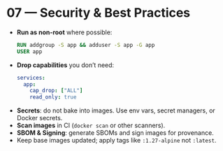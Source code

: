 # 07 — Security & Best Practices

- **Run as non‑root** where possible:
  ```Dockerfile
  RUN addgroup -S app && adduser -S app -G app
  USER app
  ```
- **Drop capabilities** you don’t need:
  ```yaml
  services:
    app:
      cap_drop: ["ALL"]
      read_only: true
  ```
- **Secrets**: do not bake into images. Use env vars, secret managers, or Docker secrets.
- **Scan images** in CI (`docker scan` or other scanners).
- **SBOM & Signing**: generate SBOMs and sign images for provenance.
- Keep base images updated; apply tags like `:1.27-alpine` not `:latest`.
